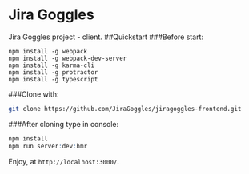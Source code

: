 # Jira Goggles
Jira Goggles project - client.
##Quickstart
###Before start:

```text
npm install -g webpack
npm install -g webpack-dev-server
npm install -g karma-cli
npm install -g protractor
npm install -g typescript
```
###Clone with:
```sh
git clone https://github.com/JiraGoggles/jiragoggles-frontend.git
```

###After cloning type in console:
```r
npm install
npm run server:dev:hmr
```
Enjoy, at `http://localhost:3000/`.

